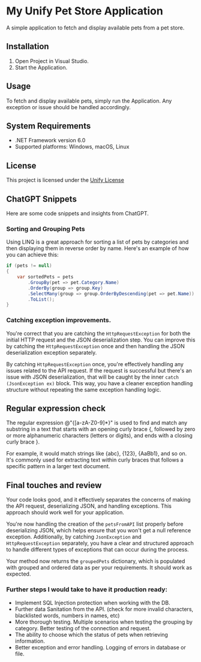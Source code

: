 # My Unify Pet Store Application

A simple application to fetch and display available pets from a pet store.


## Installation

1. Open Project in Visual Studio.
2. Start the Application.


## Usage

To fetch and display available pets, simply run the Application. Any exception or issue should be handled accordingly.

## System Requirements

- .NET Framework version 6.0
- Supported platforms: Windows, macOS, Linux

## License

This project is licensed under the [Unify License](https://unifysolutions.net/)



## ChatGPT Snippets

Here are some code snippets and insights from ChatGPT.


### Sorting and Grouping Pets

Using LINQ is a great approach for sorting a list of pets by categories and then displaying them in reverse order by name. Here's an example of how you can achieve this:

```c#
if (pets != null)
{
    var sortedPets = pets
        .GroupBy(pet => pet.Category.Name)
        .OrderBy(group => group.Key)
        .SelectMany(group => group.OrderByDescending(pet => pet.Name))
        .ToList();
}
```

### Catching exception improvements.

You're correct that you are catching the `HttpRequestException` for both the initial HTTP request and the JSON deserialization step. You can improve this by catching the `HttpRequestException` once and then handling the JSON deserialization exception separately.

By catching `HttpRequestException` once, you're effectively handling any issues related to the API request. If the request is successful but there's an issue with JSON deserialization, that will be caught by the inner `catch (JsonException ex)` block. This way, you have a cleaner exception handling structure without repeating the same exception handling logic.

## Regular expression check

The regular expression @"\{[a-zA-Z0-9]*\}" is used to find and match any substring in a text that starts with an opening curly brace {, followed by zero or more alphanumeric characters (letters or digits), and ends with a closing curly brace }.

For example, it would match strings like {abc}, {123}, {AaBb1}, and so on. It's commonly used for extracting text within curly braces that follows a specific pattern in a larger text document.

## Final touches and review

Your code looks good, and it effectively separates the concerns of making the API request, deserializing JSON, and handling exceptions. This approach should work well for your application. 

You're now handling the creation of the `petsFromAPI` list properly before deserializing JSON, which helps ensure that you won't get a null reference exception. Additionally, by catching `JsonException` and `HttpRequestException` separately, you have a clear and structured approach to handle different types of exceptions that can occur during the process.

Your method now returns the `groupedPets` dictionary, which is populated with grouped and ordered data as per your requirements. It should work as expected.



### Further steps I would take to have it production ready:

* Implement SQL Injection protection when working with the DB.
* Further data Sanitation from the API. (check for more invalid characters, blacklisted words, numbers in names, etc)
* More thorough testing. Multiple scenarios when testing the grouping by category. Better testing of the connection and request.
* The ability to choose which the status of pets when retrieving information.
* Better exception and error handling. Logging of errors in database or file.


